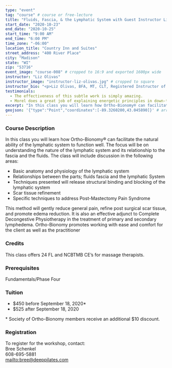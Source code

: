 ```yaml
---
type: "event"
tag: "course" # course or free-lecture
title: "Fluids, Fascia, & the Lymphatic System with Guest Instructor Liz Olivas"
start_date: "2020-10-23"
end_date: "2020-10-25"
start_time: "9:00 AM"
end_time: "6:00 PM"
time_zone: "-06:00"
location_title: "Country Inn and Suites"
street_address: "400 River Place"
city: "Madison"
state: "WI"
zip: "53716"
event_image: "course-008" # cropped to 16:9 and exported 1600px wide
instructor: "Liz Olivas"
instructor_image: "instructor-liz-olivas.jpg" # cropped to square
instructor_bio: "<p>Liz Olivas, BFA, MT, CLT, Registered Instructor of Ortho-Bionomy®, earned her Bachelor of Fine Arts degree from the School of Dance at Ohio University in 1985. A strong background in kinesiology, anatomy, physiology, and movement-based therapy inspired her interest in therapeutic bodywork. In 1987 Liz became licensed as a massage therapist in the State of Florida. She holds certifications in both Ortho-Bionomy® from The Society of Ortho-Bionomy International and Manual Lymph Drainage® from The Dr. Vodder School – North America.</p><p>As a Registered Instructor of Ortho-Bionomy, Liz brings a rich background of over 25 years in private practice. Liz has a deep grounding in Ortho-Bionomy® as a practitioner that is reflected in her ability to clearly convey the essence of Ortho-Bionomy® in the classroom.</p><p>Liz’s many years of practical experience in Ortho-Bionomy and Manual Lymph Drainage led her to personally developed the Ortho-Bionomy classes: Fluids, Fascia, and the Lymphatic System, and Self-Care & Lymphatic Skin Brushing Technique.  Liz offers Ortho-Bionomy classes throughout the year in South Florida, and nationally.</p>"
testimonials:
  - The effectiveness of this subtle work is simply amazing.
  - Morel does a great job of explaining energetic principles in down-to-earth, everyday language.
excerpt: "In this class you will learn how Ortho-Bionomy® can facilitate the natural ability of the lymphatic system to function well. The focus will be on understanding the nature of the lymphatic system and its relationship to the fascia and the fluids. "
geojson: '{"type":"Point","coordinates":[-89.3260200,43.045890]}' # array format: [lon, lat]
---
```


### Course Description

In this class you will learn how Ortho-Bionomy® can facilitate the natural ability of the lymphatic system to function well. The focus will be on understanding the nature of the lymphatic system and its relationship to the fascia and the fluids. The class will include discussion in the following areas:

 - Basic anatomy and physiology of the lymphatic system
 - Relationships between the parts; fluids fascia and the lymphatic System
 - Techniques presented will release structural binding and blocking of the lymphatic system
 - Scar tissue refinement
 - Specific techniques to address Post-Mastectomy Pain Syndrome

This method will gently reduce general pain, refine post surgical scar tissue, and promote edema reduction. It is also an effective adjunct to Complete Decongestive Physiotherapy in the treatment of primary and secondary lymphedema. Ortho-Bionomy promotes working with ease and comfort for the client as well as the practitioner

### Credits

This class offers 24 FL and NCBTMB CE’s for massage therapists.

### Prerequisites

Fundamentals/Phase Four

### Tuition

- $450 before September 18, 2020&ast;
- $525 after September 18, 2020

&ast; Society of Ortho-Bionomy members receive an additional $10 discount.

### Registration

To register for the workshop, contact:  
Bree Schenkel  
608-695-5881  
[mailto:bree@deeppilates.com](bree@deeppilates.com)
